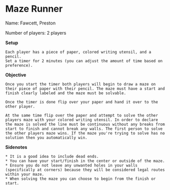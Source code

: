 # Maze Runner

Name: Fawcett, Preston

Number of players: 2 players

**Setup**

    Each player has a piece of paper, colored writing utensil, and a pencil.
    Set a timer for 2 minutes (you can adjust the amount of time based on preference).

**Objective**

    Once you start the timer both players will begin to draw a maze on their piece of paper with their pencil. The maze must have a start and finish clearly labeled and the maze must be solvable.
    
    Once the timer is done flip over your paper and hand it over to the other player.
    
    At the same time flip over the paper and attempt to solve the other players maze with your colored writing utensil. In order to declare the maze is solved the line must be continuous without any breaks from start to finish and cannot break any walls. The first person to solve the other players maze wins. If the maze you're trying to solve has no solution then you automatically win.

**Sidenotes**

    * It is a good idea to include dead ends.
    * You can have your start/finish in the center or outside of the maze.
    * Ensure you do not leave any unwanted holes in your walls (specifically at corners) because they will be considered legal routes within your maze. 
    * When solving the maze you can choose to begin from the finish or start.